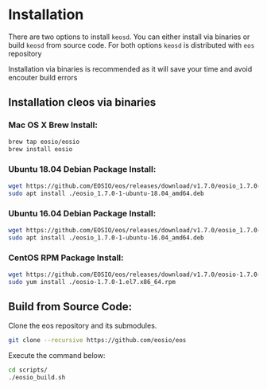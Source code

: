 # Installation

There are two options to install `keosd`. You can either install via binaries or build `keosd` from source code. For both options `keosd` is distributed with `eos` repository

Installation via binaries is recommended as it will save your time and avoid encouter build errors

## Installation cleos via binaries

### Mac OS X Brew Install:

<!--- links to be update for the release version --->

```bash
brew tap eosio/eosio
brew install eosio
```
### Ubuntu 18.04 Debian Package Install:
```bash
wget https://github.com/EOSIO/eos/releases/download/v1.7.0/eosio_1.7.0-1-ubuntu-18.04_amd64.deb
sudo apt install ./eosio_1.7.0-1-ubuntu-18.04_amd64.deb
```
### Ubuntu 16.04 Debian Package Install:
```bash
wget https://github.com/EOSIO/eos/releases/download/v1.7.0/eosio_1.7.0-1-ubuntu-16.04_amd64.deb
sudo apt install ./eosio_1.7.0-1-ubuntu-16.04_amd64.deb
```

### CentOS RPM Package Install:
```bash
wget https://github.com/EOSIO/eos/releases/download/v1.7.0/eosio-1.7.0-1.el7.x86_64.rpm
sudo yum install ./eosio-1.7.0-1.el7.x86_64.rpm
```

## Build from Source Code:

Clone the eos repository and its submodules.

```bash
git clone --recursive https://github.com/eosio/eos
```

Execute the command below:

```bash
cd scripts/
./eosio_build.sh
```
